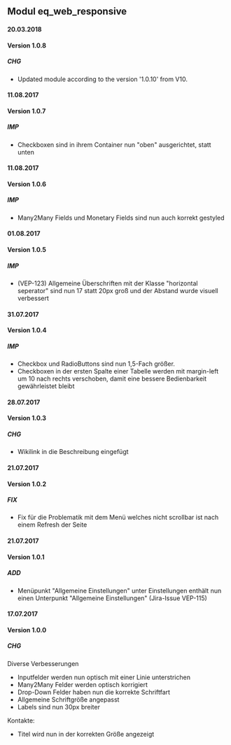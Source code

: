 ## Modul eq_web_responsive

#### 20.03.2018
#### Version 1.0.8
##### CHG
- Updated module according to the version '1.0.10' from V10.

#### 11.08.2017
#### Version 1.0.7
##### IMP
- Checkboxen sind in ihrem Container nun "oben" ausgerichtet, statt unten

#### 11.08.2017
#### Version 1.0.6
##### IMP
- Many2Many Fields und Monetary Fields sind nun auch korrekt gestyled

#### 01.08.2017
#### Version 1.0.5
##### IMP
- (VEP-123) Allgemeine Überschriften mit der Klasse "horizontal seperator" sind nun 17 statt 20px groß und der Abstand wurde visuell verbessert

#### 31.07.2017
#### Version 1.0.4
##### IMP
- Checkbox und RadioButtons sind nun 1,5-Fach größer.
- Checkboxen in der ersten Spalte einer Tabelle werden mit margin-left um 10 nach rechts verschoben, damit eine bessere Bedienbarkeit gewährleistet bleibt

#### 28.07.2017
#### Version 1.0.3
##### CHG
- Wikilink in die Beschreibung eingefügt

#### 21.07.2017
#### Version 1.0.2
##### FIX
- Fix für die Problematik mit dem Menü welches nicht scrollbar ist nach einem Refresh der Seite

#### 21.07.2017
#### Version 1.0.1
##### ADD
- Menüpunkt "Allgemeine Einstellungen" unter Einstellungen enthält nun einen Unterpunkt "Allgemeine Einstellungen" (Jira-Issue VEP-115)

#### 17.07.2017
#### Version 1.0.0
##### CHG
Diverse Verbesserungen
- Inputfelder werden nun optisch mit einer Linie unterstrichen
- Many2Many Felder werden optisch korrigiert
- Drop-Down Felder haben nun die korrekte Schriftfart
- Allgemeine Schriftgröße angepasst
- Labels sind nun 30px breiter

Kontakte:
- Titel wird nun in der korrekten Größe angezeigt
